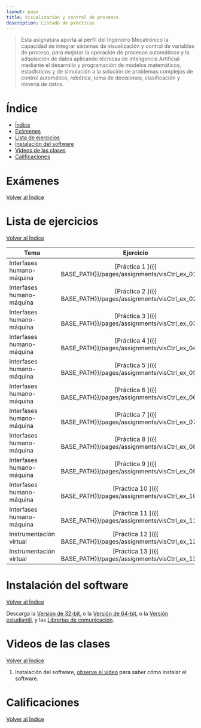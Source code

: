 ```yaml
---
layout: page
title: Visualización y control de procesos
description: Listado de prácticas
---
```

> Esta asignatura aporta al perfil del Ingeniero Mecatrónico la capacidad de integrar sistemas de visualización y control de variables de proceso, para mejorar la operación de procesos automáticos y la adquisición de datos aplicando técnicas de Inteligencia Artificial mediante el desarrollo y programación de modelos matemáticos, estadísticos y de simulación a la solución de problemas complejos de control automático, robótica, toma de decisiones, clasificación y minería de datos.

# Índice
- [Índice](#índice)
- [Exámenes](#exámenes)
- [Lista de ejercicios](#lista-de-ejercicios)
- [Instalación del software](#instalación-del-software)
- [Videos de las clases](#videos-de-las-clases)
- [Calificaciones](#calificaciones)

# Exámenes
[Volver al Índice](#índice)


# Lista de ejercicios
[Volver al Índice](#índice)

|Tema                         |Ejercicio       |
|-----------------------------|:--------------:|
|Interfases humano-máquina    |[Práctica 1    ]({{ BASE_PATH}}/pages/assignments/visCtrl_ex_01.pdf)|
|Interfases humano-máquina    |[Práctica 2    ]({{ BASE_PATH}}/pages/assignments/visCtrl_ex_02.pdf)|
|Interfases humano-máquina    |[Práctica 3    ]({{ BASE_PATH}}/pages/assignments/visCtrl_ex_03.pdf)|
|Interfases humano-máquina    |[Práctica 4    ]({{ BASE_PATH}}/pages/assignments/visCtrl_ex_04.pdf)|
|Interfases humano-máquina    |[Práctica 5    ]({{ BASE_PATH}}/pages/assignments/visCtrl_ex_05.pdf)|
|Interfases humano-máquina    |[Práctica 6    ]({{ BASE_PATH}}/pages/assignments/visCtrl_ex_06.pdf)|
|Interfases humano-máquina    |[Práctica 7    ]({{ BASE_PATH}}/pages/assignments/visCtrl_ex_07.pdf)|
|Interfases humano-máquina    |[Práctica 8    ]({{ BASE_PATH}}/pages/assignments/visCtrl_ex_08.pdf)|
|Interfases humano-máquina    |[Práctica 9    ]({{ BASE_PATH}}/pages/assignments/visCtrl_ex_09.pdf)|
|Interfases humano-máquina    |[Práctica 10   ]({{ BASE_PATH}}/pages/assignments/visCtrl_ex_10.pdf)|
|Interfases humano-máquina    |[Práctica 11   ]({{ BASE_PATH}}/pages/assignments/visCtrl_ex_11.pdf)|
|Instrumentación virtual      |[Práctica 12   ]({{ BASE_PATH}}/pages/assignments/visCtrl_ex_12.pdf)|
|Instrumentación virtual      |[Práctica 13   ]({{ BASE_PATH}}/pages/assignments/visCtrl_ex_13.pdf)|



# Instalación del software
[Volver al Índice](#índice)

Descarga la [Versión de 32-bit](https://drive.google.com/file/d/1bqZlgeSik-SnEJ50PK6C9L490O9-MtYf/view?usp=sharing), o la [Versión de 64-bit](https://drive.google.com/file/d/1LYf8Fg_O3TuI5xQ3vn7igN9FRakN-dh2/view?usp=sharing), o la [Versión estudiantil](https://drive.google.com/file/d/1FrTv5Xs0NIQDwF0AvwNihOgQo_kQdend/view?usp=sharing), y las [Librerías de comunicación](https://drive.google.com/file/d/1414J41nIHIorSE4DrgywElB8cxLSk4L6/view?usp=sharing).

# Videos de las clases
[Volver al Índice](#índice)

1. Instalación del software, [observe el video](https://drive.google.com/file/d/1jS1a9J0m_M3F-k_-flL2l4ZjJ05LFI8U/view) para saber cómo instalar el software.

# Calificaciones
[Volver al Índice](#índice)

<!-- Note: this is how to write a comment in HTML. Everything in here won't show up on your webpage.-->

<!--
To increase the size of the title, use fewer # in front of the paper title.
To decrease the size of the title, use more #. 
To remove the italics, remove the * before and after the description
To remove the underline from the title, remove the <u> tags (<u> and </u>)
-->
